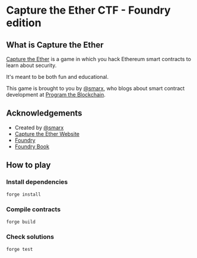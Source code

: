 # Capture the Ether CTF - Foundry edition

## What is Capture the Ether

[Capture the Ether](https://capturetheether.com/) is a game in which you hack Ethereum smart contracts to learn about security.

It's meant to be both fun and educational.

This game is brought to you by [@smarx](https://twitter.com/smarx), who blogs about smart contract development at [Program the Blockchain](https://programtheblockchain.com/).

## Acknowledgements

- Created by [@smarx](https://twitter.com/smarx)
- [Capture the Ether Website](https://capturetheether.com/)
- [Foundry](https://github.com/foundry-rs/foundry)
- [Foundry Book](https://github.com/foundry-rs/book)

## How to play

### Install dependencies

```bash
forge install
```

### Compile contracts

```bash
forge build
```

### Check solutions

```bash
forge test
```
